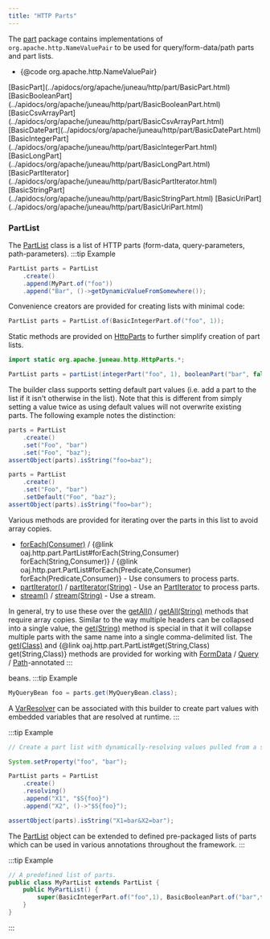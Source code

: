 ```yaml
---
title: "HTTP Parts"
---
```


The [part](../apidocs/org/apache/juneau/http/part.html) package contains implementations of `org.apache.http.NameValuePair` to be used for query/form-data/path parts and part lists.
- \{@code org.apache.http.NameValuePair\}
<tree>
<node-0><java-class>[BasicPart](../apidocs/org/apache/juneau/http/part/BasicPart.html)</java-class></node-0>
<node-0><java-class>[BasicBooleanPart](../apidocs/org/apache/juneau/http/part/BasicBooleanPart.html)</java-class></node-0>
<node-0><java-class>[BasicCsvArrayPart](../apidocs/org/apache/juneau/http/part/BasicCsvArrayPart.html)</java-class></node-0>
<node-0><java-class>[BasicDatePart](../apidocs/org/apache/juneau/http/part/BasicDatePart.html)</java-class></node-0>
<node-0><java-class>[BasicIntegerPart](../apidocs/org/apache/juneau/http/part/BasicIntegerPart.html)</java-class></node-0>
<node-0><java-class>[BasicLongPart](../apidocs/org/apache/juneau/http/part/BasicLongPart.html)</java-class></node-0>
<node-0><java-class>[BasicPartIterator](../apidocs/org/apache/juneau/http/part/BasicPartIterator.html)</java-class></node-0>
<node-0><java-class>[BasicStringPart](../apidocs/org/apache/juneau/http/part/BasicStringPart.html)</java-class></node-0>
<node-0><java-class>[BasicUriPart](../apidocs/org/apache/juneau/http/part/BasicUriPart.html)</java-class></node-0>
</tree>

### PartList

The [PartList](../apidocs/org/apache/juneau/http/part/PartList.html) class is a list of HTTP parts (form-data, query-parameters, path-parameters).
:::tip Example


```java
PartList parts = PartList
    .create()
    .append(MyPart.of("foo"))
    .append("Bar", ()->getDynamicValueFromSomewhere());
```


Convenience creators are provided for creating lists with minimal code:

```java
PartList parts = PartList.of(BasicIntegerPart.of("foo", 1));
```


Static methods are provided on [HttpParts](../apidocs/org/apache/juneau/http/HttpParts.html) to further simplify creation of part lists.

```java
import static org.apache.juneau.http.HttpParts.*;

PartList parts = partList(integerPart("foo", 1), booleanPart("bar", false));
```


The builder class supports setting default part values (i.e. add a part to the list if it isn't otherwise in the list).
Note that this is different from simply setting a value twice as using default values will not overwrite existing
parts.
The following example notes the distinction:

```java
parts = PartList
    .create()
    .set("Foo", "bar")
    .set("Foo", "baz");
assertObject(parts).isString("foo=baz");

parts = PartList
    .create()
    .set("Foo", "bar")
    .setDefault("Foo", "baz");
assertObject(parts).isString("foo=bar");
```


Various methods are provided for iterating over the parts in this list to avoid array copies.
- [forEach(Consumer)](../apidocs/org/apache/juneau/http/part/PartList.html#forEach(Consumer)) / \{@link oaj.http.part.PartList#forEach(String,Consumer) forEach(String,Consumer)\} / \{@link oaj.http.part.PartList#forEach(Predicate,Consumer) forEach(Predicate,Consumer)\} - Use consumers to process parts.
- [partIterator()](../apidocs/org/apache/juneau/http/part/PartList.html#partIterator()) / [partIterator(String)](../apidocs/org/apache/juneau/http/part/PartList.html#partIterator(String)) - Use an [PartIterator](../apidocs/org/apache/juneau/http/part/PartIterator.html) to process parts.
- [stream()](../apidocs/org/apache/juneau/http/part/PartList.html#stream()) / [stream(String)](../apidocs/org/apache/juneau/http/part/PartList.html#stream(String)) - Use a stream.

In general, try to use these over the [getAll()](../apidocs/org/apache/juneau/http/part/PartList.html#getAll()) / [getAll(String)](../apidocs/org/apache/juneau/http/part/PartList.html#getAll(String)) methods that require array copies.
Similar to the way multiple headers can be collapsed into a single value, the [get(String)](../apidocs/org/apache/juneau/http/part/PartList.html#get(String)) method is special in that it will collapse multiple parts with the same name into
a single comma-delimited list.
The [get(Class)](../apidocs/org/apache/juneau/http/part/PartList.html#get(Class)) and \{@link oaj.http.part.PartList#get(String,Class) get(String,Class)\} methods are provided for working with [FormData](../apidocs/org/apache/juneau/http/annotation/FormData.html) / [Query](../apidocs/org/apache/juneau/http/annotation/Query.html) / [Path](../apidocs/org/apache/juneau/http/annotation/Path.html)-annotated
:::

beans.
:::tip Example


```java
MyQueryBean foo = parts.get(MyQueryBean.class);
```


A [VarResolver](../apidocs/org/apache/juneau/svl/VarResolver.html) can be associated with this builder to create part values with embedded variables that
are resolved at runtime.
:::

:::tip Example


```java
// Create a part list with dynamically-resolving values pulled from a system property.

System.setProperty("foo", "bar");

PartList parts = PartList
    .create()
    .resolving()
    .append("X1", "$S{foo}")
    .append("X2", ()->"$S{foo}");

assertObject(parts).isString("X1=bar&X2=bar");
```


The [PartList](../apidocs/org/apache/juneau/http/part/PartList.html) object can be extended to defined pre-packaged lists of parts which can be used in various
annotations throughout the framework.
:::

:::tip Example


```java
// A predefined list of parts.
public class MyPartList extends PartList {
    public MyPartList() {
        super(BasicIntegerPart.of("foo",1), BasicBooleanPart.of("bar",false));
    }
}

```

:::
